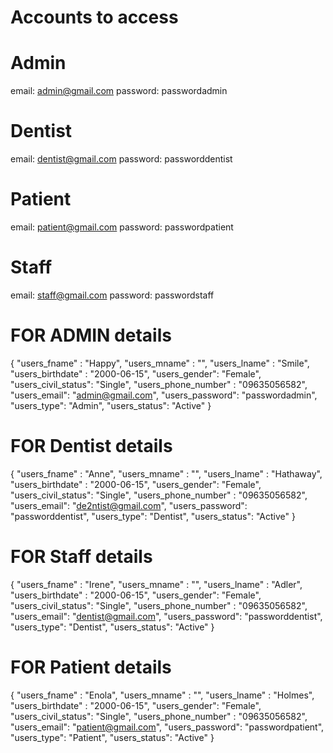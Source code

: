 # Accounts to access
# Admin
email: admin@gmail.com
password: passwordadmin
# Dentist
email: dentist@gmail.com
password: passworddentist
# Patient
email: patient@gmail.com
password: passwordpatient
# Staff
email: staff@gmail.com
password: passwordstaff

# FOR ADMIN details
{
    <!-- users_id: -->
    "users_fname" : "Happy",
	"users_mname" : "",
	"users_lname" : "Smile",
	"users_birthdate" : "2000-06-15",
	"users_gender": "Female",
	"users_civil_status": "Single",
	"users_phone_number" : "09635056582",
	"users_email": "admin@gmail.com",
	"users_password": "passwordadmin",
	"users_type": "Admin",
	"users_status": "Active"
}
# FOR Dentist details
{
    <!-- users_id: -->
    "users_fname" : "Anne",
	"users_mname" : "",
	"users_lname" : "Hathaway",
	"users_birthdate" : "2000-06-15",
	"users_gender": "Female",
	"users_civil_status": "Single",
	"users_phone_number" : "09635056582",
	"users_email": "de2ntist@gmail.com",
	"users_password": "passworddentist",
	"users_type": "Dentist",
	"users_status": "Active"
}
# FOR Staff details
{
    <!-- users_id: -->
    "users_fname" : "Irene",
	"users_mname" : "",
	"users_lname" : "Adler",
	"users_birthdate" : "2000-06-15",
	"users_gender": "Female",
	"users_civil_status": "Single",
	"users_phone_number" : "09635056582",
	"users_email": "dentist@gmail.com",
	"users_password": "passworddentist",
	"users_type": "Dentist",
	"users_status": "Active"
}
# FOR Patient details
{
    <!-- users_id: -->
    "users_fname" : "Enola",
	"users_mname" : "",
	"users_lname" : "Holmes",
	"users_birthdate" : "2000-06-15",
	"users_gender": "Female",
	"users_civil_status": "Single",
	"users_phone_number" : "09635056582",
	"users_email": "patient@gmail.com",
	"users_password": "passwordpatient",
	"users_type": "Patient",
	"users_status": "Active"
}



